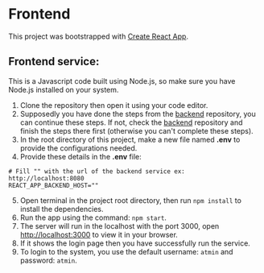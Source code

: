 # Frontend

This project was bootstrapped with [Create React App](https://github.com/facebook/create-react-app).

## Frontend service:
This is a Javascript code built using Node.js, so make sure you have Node.js installed on your system.

1. Clone the repository then open it using your code editor.
2. Supposedly you have done the steps from the [backend](https://github.com/C22-PS088/backend) repository, you can continue these steps. If not, check the [backend](https://github.com/C22-PS088/backend) repository and finish the steps there first (otherwise you can't complete these steps).
3. In the root directory of this project, make a new file named __.env__ to provide the configurations needed.
4. Provide these details in the __.env__ file:
```
# Fill "" with the url of the backend service ex: http://localhost:8080
REACT_APP_BACKEND_HOST=""
```
5. Open terminal in the project root directory, then run `npm install` to install the dependencies.
6. Run the app using the command: `npm start`.
7. The server will run in the localhost with the port 3000, open [http://localhost:3000](http://localhost:3000) to view it in your browser.
8. If it shows the login page then you have successfully run the service.
9. To login to the system, you use the default username: `atmin` and password: `atmin`.
